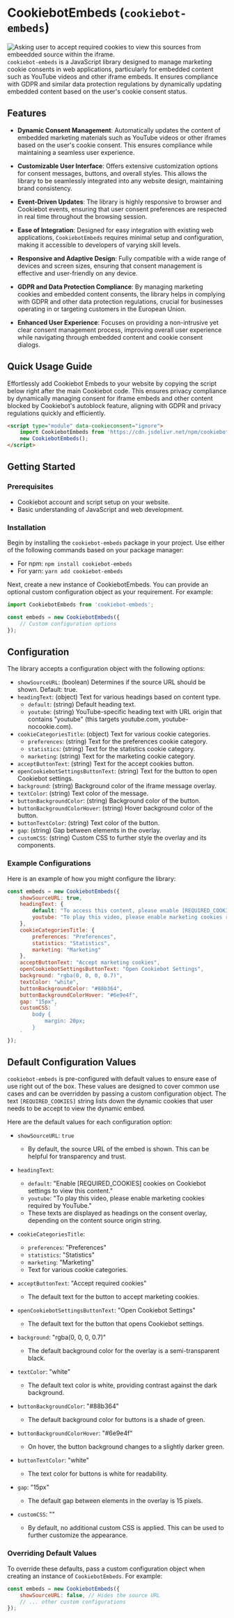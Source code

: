 # CookiebotEmbeds (`cookiebot-embeds`)

![Asking user to accept required cookies to view this sources from embeedded source within the iframe.](screenshot.png)
`cookiebot-embeds` is a JavaScript library designed to manage marketing cookie consents in web applications, particularly for embedded content such as YouTube videos and other iframe embeds. It ensures compliance with GDPR and similar data protection regulations by dynamically updating embedded content based on the user's cookie consent status.

## Features

- **Dynamic Consent Management**: Automatically updates the content of embedded marketing materials such as YouTube videos or other iframes based on the user's cookie consent. This ensures compliance while maintaining a seamless user experience.

- **Customizable User Interface**: Offers extensive customization options for consent messages, buttons, and overall styles. This allows the library to be seamlessly integrated into any website design, maintaining brand consistency.

- **Event-Driven Updates**: The library is highly responsive to browser and Cookiebot events, ensuring that user consent preferences are respected in real time throughout the browsing session.

- **Ease of Integration**: Designed for easy integration with existing web applications, `CookiebotEmbeds` requires minimal setup and configuration, making it accessible to developers of varying skill levels.

- **Responsive and Adaptive Design**: Fully compatible with a wide range of devices and screen sizes, ensuring that consent management is effective and user-friendly on any device.

- **GDPR and Data Protection Compliance**: By managing marketing cookies and embedded content consents, the library helps in complying with GDPR and other data protection regulations, crucial for businesses operating in or targeting customers in the European Union.

- **Enhanced User Experience**: Focuses on providing a non-intrusive yet clear consent management process, improving overall user experience while navigating through embedded content and cookie consent dialogs.

## Quick Usage Guide
Effortlessly add Cookiebot Embeds to your website by copying the script below right after the main Cookiebot code. This ensures privacy compliance by dynamically managing consent for iframe embeds and other content blocked by Cookiebot's autoblock feature, aligning with GDPR and privacy regulations quickly and efficiently.
```html
<script type="module" data-cookieconsent="ignore">
    import CookiebotEmbeds from 'https://cdn.jsdelivr.net/npm/cookiebot-embeds@latest/dist/cookiebot-embeds.es.js';
    new CookiebotEmbeds();
</script>
```

## Getting Started

### Prerequisites

- Cookiebot account and script setup on your website.
- Basic understanding of JavaScript and web development.

### Installation

Begin by installing the `cookiebot-embeds` package in your project. Use either of the following commands based on your package manager:
- For npm: `npm install cookiebot-embeds`
- For yarn: `yarn add cookiebot-embeds`

Next, create a new instance of CookiebotEmbeds. You can provide an optional custom configuration object as your requirement. For example:
```javascript
import CookiebotEmbeds from 'cookiebot-embeds';

const embeds = new CookiebotEmbeds({
    // Custom configuration options
});
```

## Configuration

The library accepts a configuration object with the following options:

- `showSourceURL`: (boolean) Determines if the source URL should be shown. Default: true.
- `headingText`: (object) Text for various headings based on content type.
    - `default`: (string) Default heading text.
    - `youtube`: (string) YouTube-specific heading text with URL origin that contains "youtube" (this targets youtube.com, youtube-nocookie.com).
- `cookieCategoriesTitle`: (object) Text for various cookie categories.
    - `preferences`: (string) Text for the preferences cookie category.
    - `statistics`: (string) Text for the statistics cookie category.
    - `marketing`: (string) Text for the marketing cookie category.
- `acceptButtonText`: (string) Text for the accept cookies button.
- `openCookiebotSettingsButtonText`: (string) Text for the button to open Cookiebot settings.
- `background`: (string) Background color of the iframe message overlay.
- `textColor`: (string) Text color of the message.
- `buttonBackgroundColor`: (string) Background color of the button.
- `buttonBackgroundColorHover`: (string) Hover background color of the button.
- `buttonTextColor`: (string) Text color of the button.
- `gap`: (string) Gap between elements in the overlay.
- `customCSS`: (string) Custom CSS to further style the overlay and its components.

### Example Configurations
Here is an example of how you might configure the library:
```javascript
const embeds = new CookiebotEmbeds({
    showSourceURL: true,
    headingText: {
        default: "To access this content, please enable [REQUIRED_COOKIES] cookies.",
        youtube: "To play this video, please enable marketing cookies required by YouTube."
    },
    cookieCategoriesTitle: {
        preferences: "Preferences",
        statistics: "Statistics",
        marketing: "Marketing"
    },
    acceptButtonText: "Accept marketing cookies",
    openCookiebotSettingsButtonText: "Open Cookiebot Settings",
    background: "rgba(0, 0, 0, 0.7)",
    textColor: "white",
    buttonBackgroundColor: "#88b364",
    buttonBackgroundColorHover: "#6e9e4f",
    gap: "15px",
    customCSS: `
        body {
            margin: 20px;
        }
    `
});
```

## Default Configuration Values

`cookiebot-embeds` is pre-configured with default values to ensure ease of use right out of the box. These values are designed to cover common use cases and can be overridden by passing a custom configuration object. The text `[REQUIRED_COOKIES]` string lists down the dynamic cookies that user needs to be accept to view the dynamic embed.

Here are the default values for each configuration option: 

- `showSourceURL`: `true`
  - By default, the source URL of the embed is shown. This can be helpful for transparency and trust.

- `headingText`: 
  - `default`: "Enable [REQUIRED_COOKIES] cookies on Cookiebot settings to view this content."
  - `youtube`: "To play this video, please enable marketing cookies required by YouTube."
  - These texts are displayed as headings on the consent overlay, depending on the content source origin string.

- `cookieCategoriesTitle`: 
  - `preferences`: "Preferences"
  - `statistics`: "Statistics"
  - `marketing`: "Marketing"
  - Text for various cookie categories.

- `acceptButtonText`: "Accept required cookies"
  - The default text for the button to accept marketing cookies.

- `openCookiebotSettingsButtonText`: "Open Cookiebot Settings"
  - The default text for the button that opens Cookiebot settings.

- `background`: "rgba(0, 0, 0, 0.7)"
  - The default background color for the overlay is a semi-transparent black.

- `textColor`: "white"
  - The default text color is white, providing contrast against the dark background.

- `buttonBackgroundColor`: "#88b364"
  - The default background color for buttons is a shade of green.

- `buttonBackgroundColorHover`: "#6e9e4f"
  - On hover, the button background changes to a slightly darker green.

- `buttonTextColor`: "white"
  - The text color for buttons is white for readability.

- `gap`: "15px"
  - The default gap between elements in the overlay is 15 pixels.

- `customCSS`: ""
  - By default, no additional custom CSS is applied. This can be used to further customize the appearance.

### Overriding Default Values

To override these defaults, pass a custom configuration object when creating an instance of `CookiebotEmbeds`. For example:
```javascript
const embeds = new CookiebotEmbeds({
    showSourceURL: false, // Hides the source URL
    // ... other custom configurations
});
```

